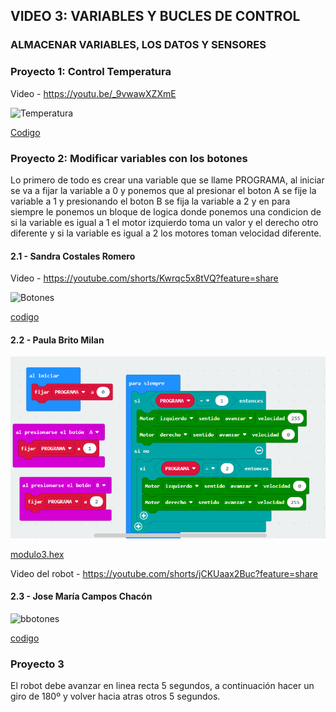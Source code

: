 ## VIDEO 3: VARIABLES Y BUCLES DE CONTROL
### ALMACENAR VARIABLES, LOS DATOS Y SENSORES

### Proyecto 1: Control Temperatura

Video - https://youtu.be/_9vwawXZXmE

![Temperatura](https://user-images.githubusercontent.com/114906778/208389838-d19450a7-7973-4f84-9e1f-c12e39f1a94c.PNG)

[Codigo](temperatura.hex)


### Proyecto 2: Modificar variables con los botones

Lo primero de todo es crear una variable que se llame PROGRAMA, al iniciar se va a fijar la variable a 0 y ponemos que al presionar el boton A se fije la variable a 1 y presionando el boton B se fija la variable a 2 y en para siempre le ponemos un bloque de logica donde ponemos una condicion de si la variable es igual a 1 el motor izquierdo toma un valor y el derecho otro diferente y si la variable es igual a 2 los motores toman velocidad diferente.

#### 2.1 - Sandra Costales Romero

Video - https://youtube.com/shorts/Kwrqc5x8tVQ?feature=share


![Botones](https://user-images.githubusercontent.com/114906778/208392107-e8b6e4c8-7809-4f3d-9618-2d9f28041068.PNG)


[codigo](botones.hex)

#### 2.2 - Paula Brito Milan

![image](MODULO3.PNG)

 [modulo3.hex](MAQUEEN3.hex)
 
 Video del robot - https://youtube.com/shorts/jCKUaax2Buc?feature=share
 
 
 #### 2.3 - Jose María Campos Chacón 
 
 ![bbotones](https://user-images.githubusercontent.com/114906778/208395705-03d89810-d0f2-4505-a1cc-08529e8e28f5.PNG)
 
 [codigo](botones.hex)

 
 
 ### Proyecto 3
 
 El robot debe avanzar en linea recta 5 segundos, a continuación hacer un giro de 180º y volver hacia atras otros 5 segundos.
 
